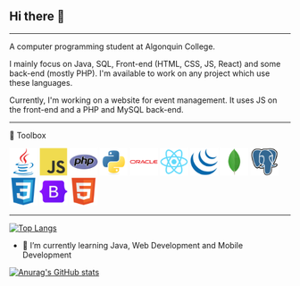 ## Hi there 👋

---

A computer programming student at Algonquin College.

I mainly focus on Java, SQL, Front-end (HTML, CSS, JS, React) and some back-end (mostly PHP). I'm available to work on any project which use these languages.

Currently, I'm working on a website for event management. It uses JS on the front-end and a PHP and MySQL back-end.

---

🧰 Toolbox

<img src="https://github.com/devicons/devicon/blob/master/icons/java/java-original.svg" alt="Java Logo" width="50" height="50">
<img src="https://github.com/devicons/devicon/blob/master/icons/javascript/javascript-original.svg" alt="JavaScript Logo" width="50" height="50">
<img src="https://github.com/devicons/devicon/blob/master/icons/php/php-original.svg" alt="PHP Logo" width="50" height="50">
<img src="https://github.com/devicons/devicon/blob/master/icons/python/python-original.svg" alt="Python Logo" width="50" height="50">
<img src="https://github.com/devicons/devicon/blob/master/icons/oracle/oracle-original.svg" alt="Oracle Logo" width="50" height="50">
<img src="https://github.com/devicons/devicon/blob/master/icons/react/react-original.svg" alt="React Logo" width="50" height="50">
<img src="https://github.com/devicons/devicon/blob/master/icons/jquery/jquery-original.svg" alt="Jquery Logo" width="50" height="50">
<img src="https://github.com/devicons/devicon/blob/master/icons/mongodb/mongodb-original.svg" alt="MongoDB Logo" width="50" height="50">
<img src="https://github.com/devicons/devicon/blob/master/icons/postgresql/postgresql-original.svg" alt="Postgresql Logo" width="50" height="50">
<img src="https://github.com/devicons/devicon/blob/master/icons/css3/css3-original.svg" alt="CSS Logo" width="50" height="50">
<img src="https://github.com/devicons/devicon/blob/master/icons/bootstrap/bootstrap-original.svg" alt="Bootstrap Logo" width="50" height="50">
<img src="https://github.com/devicons/devicon/blob/master/icons/html5/html5-original.svg" alt="HTML Logo" width="50" height="50">

---

[![Top Langs](https://github-readme-stats.vercel.app/api/top-langs/?username=zepro2004)](https://github.com/anuraghazra/github-readme-stats)

- 🌱 I’m currently learning Java, Web Development and Mobile Development

[![Anurag's GitHub stats](https://github-readme-stats.vercel.app/api?username=zepro2004)](https://github.com/anuraghazra/github-readme-stats)

<!--
**zepro2004/zepro2004** is a ✨ _special_ ✨ repository because its `README.md` (this file) appears on your GitHub profile.

Here are some ideas to get you started:

- 🔭 I’m currently working on ...
- 🌱 I’m currently learning ...
- 👯 I’m looking to collaborate on ...
- 🤔 I’m looking for help with ...
- 💬 Ask me about ...
- 📫 How to reach me: ...
- 😄 Pronouns: ...
- ⚡ Fun fact: ...
-->
